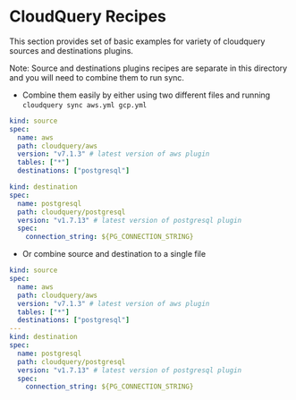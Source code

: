 # CloudQuery Recipes

This section provides set of basic examples for variety of cloudquery sources and destinations plugins.

Note: Source and destinations plugins recipes are separate in this directory and you will need to combine them to run sync.

* Combine them easily by either using two different files and running `cloudquery sync aws.yml gcp.yml`

```yaml copy
kind: source
spec:
  name: aws
  path: cloudquery/aws
  version: "v7.1.3" # latest version of aws plugin
  tables: ["*"]
  destinations: ["postgresql"]
```

```yaml copy
kind: destination
spec:
  name: postgresql
  path: cloudquery/postgresql
  version: "v1.7.13" # latest version of postgresql plugin
  spec:
    connection_string: ${PG_CONNECTION_STRING}
```

* Or combine source and destination to a single file

```yaml copy
kind: source
spec:
  name: aws
  path: cloudquery/aws
  version: "v7.1.3" # latest version of aws plugin
  tables: ["*"]
  destinations: ["postgresql"]
---
kind: destination
spec:
  name: postgresql
  path: cloudquery/postgresql
  version: "v1.7.13" # latest version of postgresql plugin
  spec:
    connection_string: ${PG_CONNECTION_STRING}
```